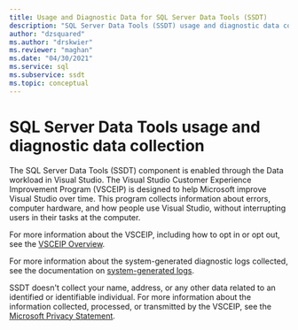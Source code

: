 ```yaml
---
title: Usage and Diagnostic Data for SQL Server Data Tools (SSDT)
description: "SQL Server Data Tools (SSDT) usage and diagnostic data collection"
author: "dzsquared"
ms.author: "drskwier"
ms.reviewer: "maghan"
ms.date: "04/30/2021"
ms.service: sql
ms.subservice: ssdt
ms.topic: conceptual
---
```


# SQL Server Data Tools usage and diagnostic data collection

The SQL Server Data Tools (SSDT) component is enabled through the Data workload in Visual Studio.  The Visual Studio Customer Experience Improvement Program (VSCEIP) is designed to help Microsoft improve Visual Studio over time. This program collects information about errors, computer hardware, and how people use Visual Studio, without interrupting users in their tasks at the computer.

For more information about the VSCEIP, including how to opt in or opt out, see the [VSCEIP Overview](/visualstudio/ide/visual-studio-experience-improvement-program).

For more information about the system-generated diagnostic logs collected, see the documentation on [system-generated logs](/visualstudio/ide/diagnostic-data-collection).


SSDT doesn't collect your name, address, or any other data related to an identified or identifiable individual. For more information about the information collected, processed, or transmitted by the VSCEIP, see the [Microsoft Privacy Statement](https://privacy.microsoft.com/privacystatement).
